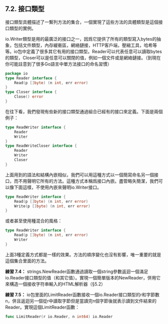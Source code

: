 ## 7.2. 接口類型
接口類型具體描述了一繫列方法的集合，一個實現了這些方法的具體類型是這個接口類型的實例。

io.Writer類型是用的最廣泛的接口之一，因爲它提供了所有的類型寫入bytes的抽象，包括文件類型，內存緩衝區，網絡鏈接，HTTP客戶端，壓縮工具，哈希等等。io包中定義了很多其它有用的接口類型。Reader可以代表任意可以讀取bytes的類型，Closer可以是任意可以關閉的值，例如一個文件或是網絡鏈接。（到現在你可能註意到了很多Go語言中單方法接口的命名習慣）

```go
package io
type Reader interface {
    Read(p []byte) (n int, err error)
}
type Closer interface {
    Close() error
}
```

在往下看，我們發現有些新的接口類型通過組合已經有的接口來定義。下面是兩個例子：

```go
type ReadWriter interface {
    Reader
    Writer
}
type ReadWriteCloser interface {
    Reader
    Writer
    Closer
}
```
上面用到的語法和結構內嵌相似，我們可以用這種方式以一個簡寫命名另一個接口，而不用聲明它所有的方法。這種方式本稱爲接口內嵌。盡管略失簡潔，我們可以像下面這樣，不使用內嵌來聲明io.Writer接口。

```go
type ReadWriter interface {
    Read(p []byte) (n int, err error)
    Write(p []byte) (n int, err error)
}
```

或者甚至使用種混合的風格：

```go
type ReadWriter interface {
    Read(p []byte) (n int, err error)
    Writer
}
```

上面3種定義方式都是一樣的效果。方法的順序變化也沒有影響，唯一重要的就是這個集合里面的方法。

**練習 7.4：** strings.NewReader函數通過讀取一個string參數返迴一個滿足io.Reader接口類型的值（和其它值）。實現一個簡單版本的NewReader，併用它來構造一個接收字符串輸入的HTML解析器（§5.2）

**練習 7.5：** io包里面的LimitReader函數接收一個io.Reader接口類型的r和字節數n，併且返迴另一個從r中讀取字節但是當讀完n個字節後就表示讀到文件結束的Reader。實現這個LimitReader函數：

```go
func LimitReader(r io.Reader, n int64) io.Reader
```
